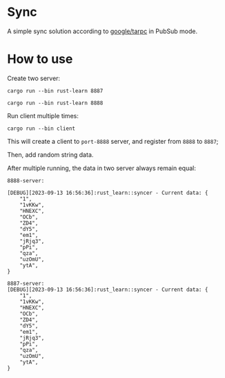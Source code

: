 # **Sync**

A simple sync solution according to [google/tarpc](https://github.com/google/tarpc/) in PubSub mode.


# **How to use**

Create two server:

```shell
cargo run --bin rust-learn 8887

cargo run --bin rust-learn 8888
```

Run client multiple times: 

```shell
cargo run --bin client
```

This will create a client to `port-8888` server, and register from `8888` to `8887`;

Then, add random string data.

After multiple running, the data in two server always remain equal:

```shell
8888-server:

[DEBUG][2023-09-13 16:56:36]:rust_learn::syncer - Current data: {
    "1",
    "1vKKw",
    "HNEXC",
    "OCb",
    "ZD4",
    "dY5",
    "em1",
    "jRjq3",
    "pPi",
    "qza",
    "uzOmU",
    "ytA",
}

8887-server:
[DEBUG][2023-09-13 16:56:36]:rust_learn::syncer - Current data: {
    "1",
    "1vKKw",
    "HNEXC",
    "OCb",
    "ZD4",
    "dY5",
    "em1",
    "jRjq3",
    "pPi",
    "qza",
    "uzOmU",
    "ytA",
}
```
